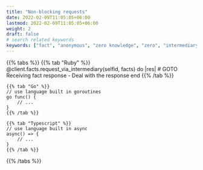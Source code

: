 ```yaml
---
title: "Non-blocking requests"
date: 2022-02-09T11:05:05+06:00
lastmod: 2022-02-09T11:05:05+06:00
weight: 2
draft: false
# search related keywords
keywords: ["fact", "anonymous", "zero knowledge", "zero", "intermediary", "non-blocking"]
---
```


{{% tabs %}}
    {{% tab "Ruby" %}}
    @client.facts.request_via_intermediary(selfid, facts) do |res|
        # GOTO Receiving fact response - Deal with the response
    end
    {{% /tab %}}

    {{% tab "Go" %}}
    // use language built in goroutines
    go func() {
        // ...
    }
    {{% /tab %}}

    {{% tab "Typescript" %}}
    // use language built in async
    async() => {
        // ...
    }
    {{% /tab %}}
{{% /tabs %}}